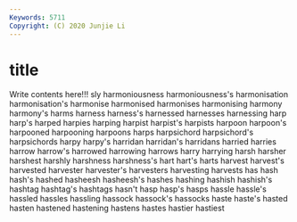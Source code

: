 ```yaml
---
Keywords: 5711
Copyright: (C) 2020 Junjie Li
---
```


# title

Write contents here!!!
sly 
harmoniousness 
harmoniousness's 
harmonisation 
harmonisation's 
harmonise 
harmonised
harmonises 
harmonising 
harmony 
harmony's 
harms 
harness 
harness's 
harnessed 
harnesses 
harnessing
harp 
harp's 
harped 
harpies 
harping 
harpist 
harpist's 
harpists 
harpoon 
harpoon's
harpooned 
harpooning 
harpoons 
harps 
harpsichord 
harpsichord's 
harpsichords 
harpy 
harpy's 
harridan
harridan's 
harridans 
harried 
harries 
harrow 
harrow's 
harrowed 
harrowing 
harrows 
harry
harrying 
harsh 
harsher 
harshest 
harshly 
harshness 
harshness's 
hart 
hart's 
harts
harvest 
harvest's 
harvested 
harvester 
harvester's 
harvesters 
harvesting 
harvests 
has 
hash
hash's 
hashed 
hasheesh 
hasheesh's 
hashes 
hashing 
hashish 
hashish's 
hashtag 
hashtag's
hashtags 
hasn't 
hasp 
hasp's 
hasps 
hassle 
hassle's 
hassled 
hassles 
hassling
hassock 
hassock's 
hassocks 
haste 
haste's 
hasted 
hasten 
hastened 
hastening 
hastens
hastes 
hastier 
hastiest 

